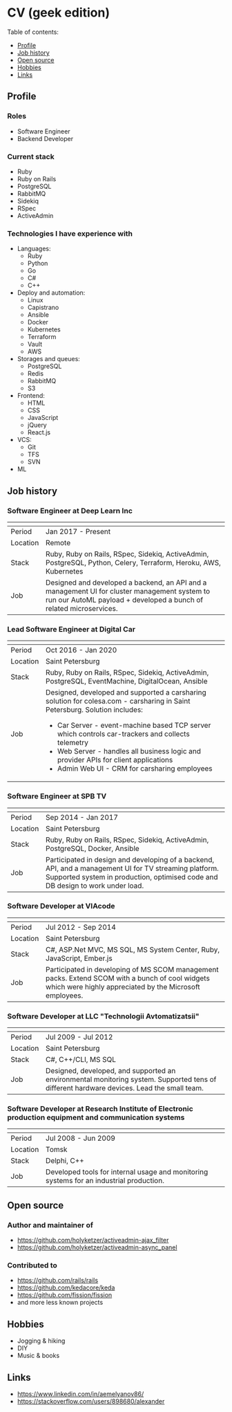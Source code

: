 # CV (geek edition)

Table of contents:

- [Profile](#profile)
- [Job history](#job-history)
- [Open source](#open-source)
- [Hobbies](#hobbies)
- [Links](#links)

## Profile

### Roles

* Software Engineer
* Backend Developer

### Current stack

* Ruby    
* Ruby on Rails   
* PostgreSQL
* RabbitMQ
* Sidekiq
* RSpec 
* ActiveAdmin

### Technologies I have experience with

* Languages:
    * Ruby
    * Python
    * Go
    * C#
    * C++
* Deploy and automation:
    * Linux
    * Capistrano
    * Ansible
    * Docker
    * Kubernetes
    * Terraform
    * Vault
    * AWS
* Storages and queues:
    * PostgreSQL
    * Redis
    * RabbitMQ
    * S3
* Frontend:
    * HTML
    * CSS
    * JavaScript
    * jQuery
    * React.js
* VCS:
    * Git
    * TFS
    * SVN
* ML 

## Job history

### Software Engineer at Deep Learn Inc

<span> | <span>
------------ | -------------
Period | Jan 2017 - Present
Location | Remote
Stack | Ruby, Ruby on Rails, RSpec, Sidekiq, ActiveAdmin, PostgreSQL, Python, Celery, Terraform, Heroku, AWS, Kubernetes
Job | Designed and developed a backend, an API and a management UI for cluster management system to run our AutoML payload + developed a bunch of related microservices.

### Lead Software Engineer at Digital Car

<span> | <span>
------------ | -------------
Period | Oct 2016 - Jan 2020
Location | Saint Petersburg
Stack | Ruby, Ruby on Rails, RSpec, Sidekiq, ActiveAdmin, PostgreSQL, EventMachine, DigitalOcean, Ansible
Job | Designed, developed and supported a carsharing solution for colesa.com - carsharing in Saint Petersburg. Solution includes: <ul><li>Car Server - event-machine based TCP server which controls car-trackers and collects telemetry</li><li>Web Server - handles all business logic and provider APIs for client applications</li><li>Admin Web UI - CRM for carsharing employees</li></ul>

### Software Engineer at SPB TV

<span> | <span>
------------ | -------------
Period | Sep 2014 - Jan 2017
Location | Saint Petersburg
Stack | Ruby, Ruby on Rails, RSpec, Sidekiq, ActiveAdmin, PostgreSQL, Docker, Ansible
Job | Participated in design and developing of a backend, API, and a management UI for TV streaming platform. Supported system in production, optimised code and DB design to work under load.

### Software Developer at VIAcode

<span> | <span>
------------ | -------------
Period | Jul 2012 - Sep 2014
Location | Saint Petersburg
Stack | C#, ASP.Net MVC, MS SQL, MS System Center, Ruby, JavaScript, Ember.js
Job | Participated in developing of MS SCOM management packs. Extend SCOM with a bunch of cool widgets which were highly appreciated by the Microsoft employees.

### Software Developer at LLC "Technologii Avtomatizatsii"

<span> | <span>
------------ | -------------
Period | Jul 2009 - Jul 2012
Location | Saint Petersburg
Stack | C#, C++/CLI, MS SQL
Job | Designed, developed, and supported an environmental monitoring system. Supported tens of different hardware devices. Lead the small team.

### Software Developer at Research Institute of Electronic production equipment and communication systems

<span> | <span>
------------ | -------------
Period |  Jul 2008 - Jun 2009
Location | Tomsk
Stack | Delphi, C++
Job | Developed tools for internal usage and monitoring systems for an industrial production.

## Open source

### Author and maintainer of

- https://github.com/holyketzer/activeadmin-ajax_filter
- https://github.com/holyketzer/activeadmin-async_panel

### Contributed to 

- https://github.com/rails/rails
- https://github.com/kedacore/keda
- https://github.com/fission/fission
- and more less known projects

## Hobbies

- Jogging & hiking
- DIY
- Music & books

## Links

- https://www.linkedin.com/in/aemelyanov86/
- https://stackoverflow.com/users/898680/alexander
